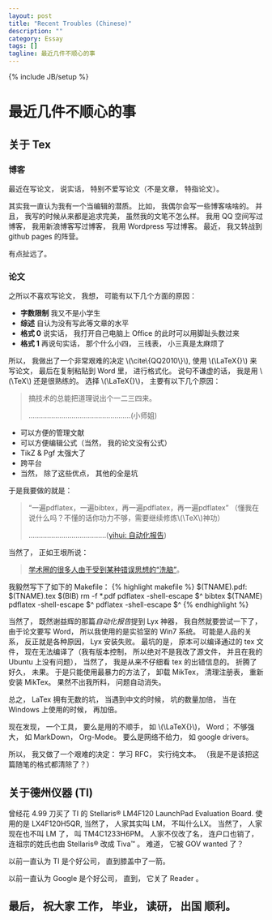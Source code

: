 ```yaml
---
layout: post
title: "Recent Troubles (Chinese)"
description: ""
category: Essay
tags: []
tagline: 最近几件不顺心的事
---
```

{% include JB/setup %}

# 最近几件不顺心的事

## 关于 Tex
### 博客
最近在写论文， 说实话， 特别不爱写论文（不是文章， 特指论文）。 

其实我一直认为我有一个当编辑的潜质。 比如， 我偶尔会写一些博客啥啥的。
并且， 我写的时候从来都是追求完美， 虽然我的文笔不怎么样。 
我用 QQ 空间写过博客， 我用新浪博客写过博客， 我用 Wordpress 写过博客。 
最近， 我又转战到 github pages 的阵营。 

有点扯远了。

### 论文
之所以不喜欢写论文， 我想， 可能有以下几个方面的原因：
 
* **字数限制** 我又不是小学生 
* **综述** 自认为没有写此等文章的水平 
* **格式 0** 说实话， 我打开自己电脑上 Office 的此时可以用脚趾头数过来 
* **格式 1** 再说句实话， 那个什么小四， 三线表， 小三真是太麻烦了 

所以， 我做出了一个非常艰难的决定 \\\(\\cite\\\{QQ2010\\\}\\\), 使用 \\\(\\LaTeX\{\}\\\)
来写论文， 最后在复制粘贴到 Word 里， 进行格式化。 说句不谦虚的话， 我是用
\\\(\\TeX\\\) 还是很熟练的。 选择 \\\(\\LaTeX\{\}\\\)， 主要有以下几个原因： 
> 搞技术的总能把道理说出个一二三四来。
>
>  ..................................................(小师姐)
 
* 可以方便的管理文献 
* 可以方便编辑公式（当然， 我的论文没有公式） 
* TikZ & Pgf 太强大了 
* 跨平台 
* 当然， 除了这些优点， 其他的全是坑 

于是我要做的就是：
> “一遍pdflatex，一遍bibtex，再一遍pdflatex，再一遍pdflatex”
>（懂我在说什么吗？不懂的话你功力不够，需要继续修炼\\\(\\TeX\\\)神功）
>
> ......................................([yihui: 自动化报告](https://github.com/yihui/r-ninja/blob/master/11-auto-report.md))

当然了， 正如王垠所说：
> [学术圈的很多人由于受到某种错误思想的“洗脑”](http://www.yinwang.org/blog-cn/2012/09/18/texmacs/)。

我毅然写下了如下的 Makefile：
{% highlight makefile %}
$(TNAME).pdf: $(TNAME).tex $(BIB)
	rm -f *.pdf
	pdflatex -shell-escape $^
	bibtex $(TNAME)
	pdflatex -shell-escape $^
	pdflatex -shell-escape $^
{% endhighlight %}

当然了， 既然谢益辉的那篇*自动化报告*提到 Lyx 神器， 
我自然就要尝试一下了， 由于论文要写 Word， 所以我使用的是实验室的
Win7 系统。 可能是人品的关系， 反正就是各种原因， Lyx 安装失败。
最坑的是， 原本可以编译通过的 tex 文件， 现在无法编译了（我有版本控制，
所以绝对不是我改了源文件， 并且在我的 Ubuntu 上没有问题），
当然了， 我是从来不仔细看 tex 的出错信息的。 折腾了好久，
未果。 于是只能使用最暴力的方法了， 卸载 MikTex， 清理注册表， 
重新安装 MikTex。 果然不出我所料， 问题自动消失。

总之， LaTex 拥有无数的坑， 当遇到中文的时候， 坑的数量加倍， 当在 Windows
上使用的时候， 再加倍。

现在发现， 一个工具， 要么是用的不顺手， 如 \\\(\\LaTeX\{\}\\\)， Word；
不够强大， 如 MarkDown， Org-Mode。 要么是网络不给力， 如 google drivers。

所以， 我又做了一个艰难的决定： 学习 RFC， 实行纯文本。 
（我是不是该把这篇随笔的格式都清除了？）

## 关于德州仪器 (TI)
曾经花 4.99 刀买了 TI 的 Stellaris® LM4F120 LaunchPad Evaluation Board.
使用的是 LX4F120H5QR, 当然了， 人家其实叫 LM， 不叫什么LX。
当然了， 人家现在也不叫 LM 了， 叫 TM4C1233H6PM。 人家不仅改了名， 连户口也销了，
连祖宗的姓氏也由 Stellaris® 改成 Tiva™ 。 难道， 它被 GOV wanted 了？

以前一直认为 TI 是个好公司， 直到膝盖中了一箭。

以前一直认为 Google 是个好公司， 直到， 它关了 Reader 。

## 最后， 祝大家 工作， 毕业， 读研， 出国 顺利。


